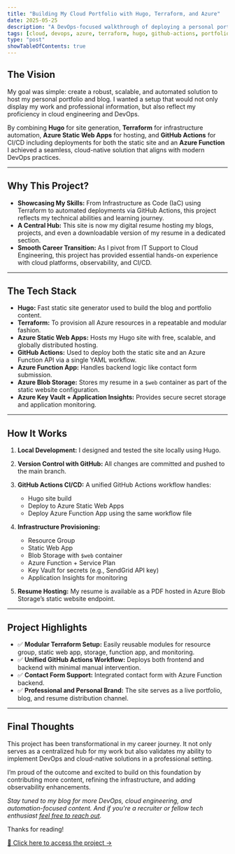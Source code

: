 ```yaml
---
title: "Building My Cloud Portfolio with Hugo, Terraform, and Azure"
date: 2025-05-25
description: "A DevOps-focused walkthrough of deploying a personal portfolio and blog using modern cloud practices."
tags: [cloud, devops, azure, terraform, hugo, github-actions, portfolio]
type: "post"
showTableOfContents: true
---
```


## The Vision

My goal was simple: create a robust, scalable, and automated solution to host my personal portfolio and blog. I wanted a setup that would not only display my work and professional information, but also reflect my proficiency in cloud engineering and DevOps.

By combining **Hugo** for site generation, **Terraform** for infrastructure automation, **Azure Static Web Apps** for hosting, and **GitHub Actions** for CI/CD including deployments for both the static site and an **Azure Function** I achieved a seamless, cloud-native solution that aligns with modern DevOps practices.

---

## Why This Project?

* **Showcasing My Skills:** From Infrastructure as Code (IaC) using Terraform to automated deployments via GitHub Actions, this project reflects my technical abilities and learning journey.
* **A Central Hub:** This site is now my digital resume hosting my blogs, projects, and even a downloadable version of my resume in a dedicated section.
* **Smooth Career Transition:** As I pivot from IT Support to Cloud Engineering, this project has provided essential hands-on experience with cloud platforms, observability, and CI/CD.

---

## The Tech Stack

* **Hugo:** Fast static site generator used to build the blog and portfolio content.
* **Terraform:** To provision all Azure resources in a repeatable and modular fashion.
* **Azure Static Web Apps:** Hosts my Hugo site with free, scalable, and globally distributed hosting.
* **GitHub Actions:** Used to deploy both the static site and an Azure Function API via a single YAML workflow.
* **Azure Function App:** Handles backend logic like contact form submission.
* **Azure Blob Storage:** Stores my resume in a `$web` container as part of the static website configuration.
* **Azure Key Vault + Application Insights:** Provides secure secret storage and application monitoring.

---

## How It Works

1. **Local Development:** I designed and tested the site locally using Hugo.
2. **Version Control with GitHub:** All changes are committed and pushed to the main branch.
3. **GitHub Actions CI/CD:** A unified GitHub Actions workflow handles:

   * Hugo site build
   * Deploy to Azure Static Web Apps
   * Deploy Azure Function App using the same workflow file
4. **Infrastructure Provisioning:**

   * Resource Group
   * Static Web App
   * Blob Storage with `$web` container
   * Azure Function + Service Plan
   * Key Vault for secrets (e.g., SendGrid API key)
   * Application Insights for monitoring
5. **Resume Hosting:** My resume is available as a PDF hosted in Azure Blob Storage’s static website endpoint.

---

## Project Highlights

* ✅ **Modular Terraform Setup:** Easily reusable modules for resource group, static web app, storage, function app, and monitoring.
* ✅ **Unified GitHub Actions Workflow:** Deploys both frontend and backend with minimal manual intervention.
* ✅ **Contact Form Support:** Integrated contact form with Azure Function backend.
* ✅ **Professional and Personal Brand:** The site serves as a live portfolio, blog, and resume distribution channel.

---

## Final Thoughts

This project has been transformational in my career journey. It not only serves as a centralized hub for my work but also validates my ability to implement DevOps and cloud-native solutions in a professional setting.

I’m proud of the outcome and excited to build on this foundation by contributing more content, refining the infrastructure, and adding observability enhancements.

*Stay tuned to my blog for more DevOps, cloud engineering, and automation-focused content. And if you're a recruiter or fellow tech enthusiast [feel free to reach out](https://www.linkedin.com/in/david-mboli-idie-38b974209/).*

Thanks for reading!

[🔗 Click here to access the project →](/projects/portfolio-deployment/)